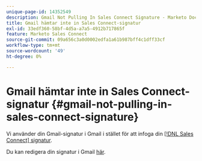 ```yaml
---
unique-page-id: 14352549
description: Gmail Not Pulling In Sales Connect Signature - Marketo Docs - Product Documentation
title: Gmail hämtar inte in Sales Connect-signatur
exl-id: 33edf360-58bf-4d5a-a7a5-4912b717865f
feature: Marketo Sales Connect
source-git-commit: 09a656c3a0d0002edfa1a61b987bff4c1dff33cf
workflow-type: tm+mt
source-wordcount: '49'
ht-degree: 0%

---
```


# Gmail hämtar inte in Sales Connect-signatur {#gmail-not-pulling-in-sales-connect-signature}

Vi använder din Gmail-signatur i Gmail i stället för att infoga din [[!DNL Sales Connect] signatur](https://toutapp.com/next#settings).

Du kan redigera din signatur i Gmail [här](https://mail.google.com/mail/u/0/#settings/general).
